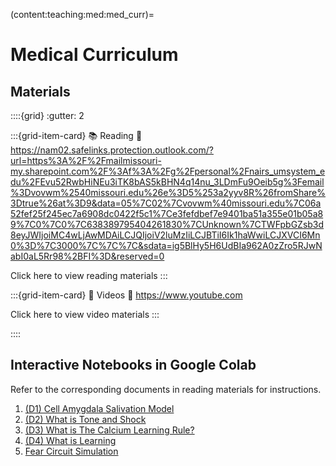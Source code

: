 (content:teaching:med:med_curr)=
# Medical Curriculum

## Materials

::::{grid}
:gutter: 2

:::{grid-item-card} &#128218; Reading
:link: https://nam02.safelinks.protection.outlook.com/?url=https%3A%2F%2Fmailmissouri-my.sharepoint.com%2F%3Af%3A%2Fg%2Fpersonal%2Fnairs_umsystem_edu%2FEvu52RwbHiNEu3iTK8bAS5kBHN4q14nu_3LDmFu9Oeib5g%3Femail%3Dvovwm%2540missouri.edu%26e%3D5%253a2yyv8R%26fromShare%3Dtrue%26at%3D9&data=05%7C02%7Cvovwm%40missouri.edu%7C06a52fef25f245ec7a6908dc0422f5c1%7Ce3fefdbef7e9401ba51a355e01b05a89%7C0%7C0%7C638389795404261830%7CUnknown%7CTWFpbGZsb3d8eyJWIjoiMC4wLjAwMDAiLCJQIjoiV2luMzIiLCJBTiI6Ik1haWwiLCJXVCI6Mn0%3D%7C3000%7C%7C%7C&sdata=ig5BlHy5H6UdBIa962A0zZro5RJwNabI0aL5Rr98%2BFI%3D&reserved=0

Click here to view reading materials
:::

:::{grid-item-card} &#127909; Videos
:link: https://www.youtube.com

Click here to view video materials
:::

::::

## Interactive Notebooks in Google Colab

Refer to the corresponding documents in reading materials for instructions.

1. [(D1) Cell Amygdala Salivation Model](https://colab.research.google.com/github/KhuramC/Fear-Lesson-Plans/blob/master/D1/D1.1.ipynb)
2. [(D2) What is Tone and Shock](https://colab.research.google.com/github/KhuramC/Fear-Lesson-Plans/blob/master/D1/D1.2.ipynb)
3. [(D3) What is The Calcium Learning Rule?](https://colab.research.google.com/github/KhuramC/Fear-Lesson-Plans/blob/master/D1/D1.3.ipynb)
4. [(D4) What is Learning](https://colab.research.google.com/github/KhuramC/Fear-Lesson-Plans/blob/master/D1/D1.4.ipynb)
5. [Fear Circuit Simulation](https://colab.research.google.com/github/KhuramC/Fear-Lesson-Plans/blob/master/D1/Fear_Breadboard_Circuit.ipynb)

